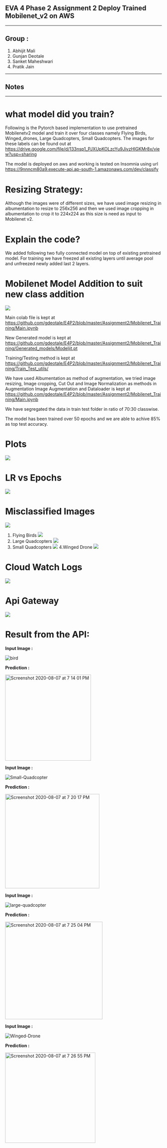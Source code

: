## EVA 4 Phase 2 Assignment 2 Deploy Trained Mobilenet_v2 on AWS
------------------------------------------------------------------------------------------------------------

## Group : 
1. Abhijit Mali
2. Gunjan Deotale
3. Sanket Maheshwari
4. Pratik Jain

----------------------
## Notes 
---------------------------------------------------------------------------------------------------------------------------

# what model did you train?
Following is the Pytorch based implementation to use pretrained Mobilenetv2 model and train it over four classes namely Flying Birds, Winged_drones, Large Quadcopters, Small Quadcopters. The images for these labels can be found out at
https://drive.google.com/file/d/133nsp1_PJXUpKOLzcYu9JivzHlGKMr8x/view?usp=sharing

The model is deployed on aws and working is tested on Insomnia using url
https://9nnncm80a9.execute-api.ap-south-1.amazonaws.com/dev/classify

# Resizing Strategy:
Although the images were of different sizes, we have used image resizing in albumentation to resize to 256x256 and then we used image cropping in albumentation to crop it to 224x224 as this size is need as input to Mobilenet v2.

# Explain the code?
We added following two fully connected model on top of existing pretrained model. For training we have freezed all existing layers until average pool and unfreezed newly added last 2 layers.
# Mobilenet Model Addition to suit new class addition
![](Readme_images/Model_add.png)

Main colab file is kept at
https://github.com/gdeotale/E4P2/blob/master/Assignment2/Mobilenet_Training/Main.ipynb

New Generated model is kept at 
https://github.com/gdeotale/E4P2/blob/master/Assignment2/Mobilenet_Training/Generated_models/Modeljit.pt

Training/Testing method is kept at
https://github.com/gdeotale/E4P2/blob/master/Assignment2/Mobilenet_Training/Train_Test_utils/

We have used Albumentation as method of augmentation, we tried image resizing, Image cropping, Cut Out and Image Normalization as methods in Augmentation
Image Augmentation and Dataloader is kept at
https://github.com/gdeotale/E4P2/blob/master/Assignment2/Mobilenet_Training/Main.ipynb

We have segregated the data in train test folder in ratio of 70:30 classwise.

The model has been trained over 50 epochs and we are able to achive 85% as top test accuracy.

# Plots
![](Readme_images/Plots.png)
# LR vs Epochs
![](Readme_images/lr_vs_epoch.png)
# Misclassified Images
![](Readme_images/misclassification_library.jpeg)
1. Flying Birds
![](Readme_images/flying_birds.png)
2. Large Quadcopters
![](Readme_images/large_Quadcopters.png)
3. Small Quadcopters
![](Readme_images/small_quadcopter.png)
4.Winged Drone
![](Readme_images/winged_drone.png)
# Cloud Watch Logs
![](Readme_images/CloudWatch.png)
# Api Gateway
![](Readme_images/ApiGateway.png)


# Result from the API:

   **Input Image :**
  
   ![bird](https://user-images.githubusercontent.com/25937235/89651641-dfab2d00-d8e1-11ea-90aa-f2dc88aeb6ac.jpeg)
  
   **Prediction :**
  
   <img width="276" alt="Screenshot 2020-08-07 at 7 14 01 PM" src="https://user-images.githubusercontent.com/25937235/89651838-2ac54000-d8e2-11ea-9147-da0d111b2853.png">
  
   **Input Image :**
    
   ![Small-Quadcopter](https://user-images.githubusercontent.com/25937235/89652343-fb630300-d8e2-11ea-92d5-22d20a18c3f0.jpg)
    
   **Prediction :**
    
   <img width="303" alt="Screenshot 2020-08-07 at 7 20 17 PM" src="https://user-images.githubusercontent.com/25937235/89652388-09188880-d8e3-11ea-9530-1582176177e5.png">
   
   **Input Image :**
   
   ![large-quadcopter](https://user-images.githubusercontent.com/25937235/89652847-b8555f80-d8e3-11ea-82d0-3accbbfd2693.jpg)
   
   **Prediction :**
   
   <img width="313" alt="Screenshot 2020-08-07 at 7 25 04 PM" src="https://user-images.githubusercontent.com/25937235/89652839-b55a6f00-d8e3-11ea-936a-9ce6462dd818.png">
   
   **Input Image :**
   
   ![Winged-Drone](https://user-images.githubusercontent.com/25937235/89652990-f81c4700-d8e3-11ea-8420-19e8c42aba53.jpg)
   
   **Prediction :**
   
   <img width="290" alt="Screenshot 2020-08-07 at 7 26 55 PM" src="https://user-images.githubusercontent.com/25937235/89652984-f6eb1a00-d8e3-11ea-87b3-3ea68b16769c.png">

  


